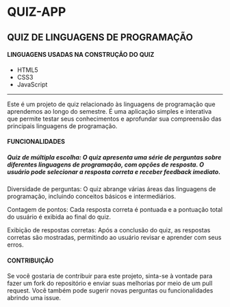 # QUIZ-APP
## QUIZ DE LINGUAGENS DE PROGRAMAÇÃO

#### LINGUAGENS USADAS NA CONSTRUÇÃO DO QUIZ

- HTML5
- CSS3
- JavaScript

-------------------------------------------------------------------------------------------------------------------------------------------

Este é um projeto de quiz relacionado às linguagens de programação que aprendemos ao longo do semestre. É uma aplicação simples e interativa que permite testar seus conhecimentos e aprofundar sua compreensão das principais linguagens de programação.

#### FUNCIONALIDADES

##### Quiz de múltipla escolha: O quiz apresenta uma série de perguntas sobre diferentes linguagens de programação, com opções de resposta. O usuário pode selecionar a resposta correta e receber feedback imediato.

Diversidade de perguntas: O quiz abrange várias áreas das linguagens de programação, incluindo conceitos básicos e intermediários.

Contagem de pontos: Cada resposta correta é pontuada e a pontuação total do usuário é exibida ao final do quiz.

Exibição de respostas corretas: Após a conclusão do quiz, as respostas corretas são mostradas, permitindo ao usuário revisar e aprender com seus erros.

#### CONTRIBUIÇÃO

Se você gostaria de contribuir para este projeto, sinta-se à vontade para fazer um fork do repositório e enviar suas melhorias por meio de um pull request. Você também pode sugerir novas perguntas ou funcionalidades abrindo uma issue.
